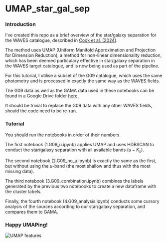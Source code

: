 # UMAP_star_gal_sep
 
### Introduction
I've created this repo as a brief overview of the star/galaxy separation for the WAVES catalogue, described in [Cook et al. (2024)](https://arxiv.org/abs/2406.11611). 

The method uses UMAP (Uniform Manifold Approximation and Projection for Dimension Reduction), a method for non-linear dimensionality reduction, which has been deemed particulary effective in star/galaxy separation in the WAVES target catalogue, and is now being used as part of the pipeline.

For this tutorial, I utilise a subset of the G09 catalogue, which uses the same photometry and is processed in exactly the same way as the WAVES fields. 

The G09 data as well as the GAMA data used in these notebooks can be found in a Google Drive folder [here](https://drive.google.com/drive/folders/1HaKHaa_uZQPCnYF70e-btLDitqiIsXbe?usp=sharing).

It should be trivial to replace the G09 data with any other WAVES fields, should the code need to be re-run.

### Tutorial
You should run the notebooks in order of their numbers.

The first notebook (1.G09_u.ipynb) applies UMAP and uses HDBSCAN to conduct the star/galaxy separation with all available bands ($u-K_s$).

The second notebook (2.G09_no_u.ipynb) is exactly the same as the first, but without using the $u$-band (the most shallow and thus with the most missing data). 

The third notebook (3.G09_combination.ipynb) combines the labels generated by the previous two notebooks to create a new dataframe with the cluster labels.

Finally, the fourth notebook (4.G09_analysis.ipynb) conducts some cursory analysis of the sources according to our star/galaxy separation, and compares them to GAMA.


### Happy UMAPing! 
![UMAP features](https://github.com/toddlcook/UMAP_star_gal_sep/blob/main/plots/UMAP_features.jpg)

